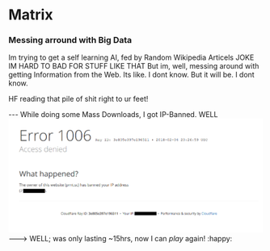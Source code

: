 # Matrix
### Messing arround with Big Data

Im trying to get a self learning AI, fed by Random Wikipedia Articels
JOKE
IM HARD TO BAD FOR STUFF LIKE THAT
But im, well, messing around with getting Information from the Web. Its like. I dont know. But it will be. I dont know.

HF reading that pile of shit right to ur feet!


--- While doing some Mass Downloads, I got IP-Banned. WELL
![WELL](https://github.com/Reisbrot/Matrix/blob/master/Wikipedia/oops.png "щ(ﾟДﾟщ) (屮ﾟДﾟ)屮")
---> WELL; was only lasting ~15hrs, now I can _play_ again! :happy:
